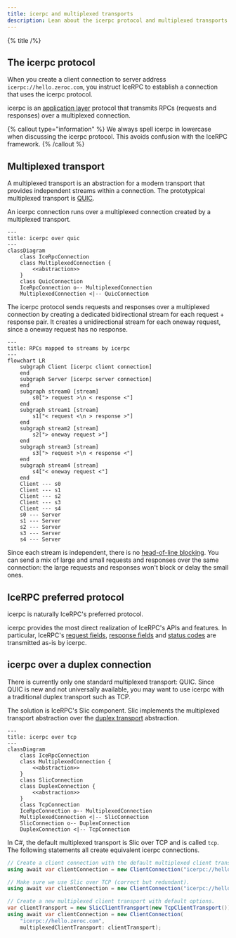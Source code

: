 ```yaml
---
title: icerpc and multiplexed transports
description: Lean about the icerpc protocol and multiplexed transports
---
```


{% title /%}

## The icerpc protocol

When you create a client connection to server address `icerpc://hello.zeroc.com`, you instruct IceRPC to establish a
connection that uses the icerpc protocol.

icerpc is an [application layer](https://en.wikipedia.org/wiki/Application_layer) protocol that transmits RPCs (requests
and responses) over a multiplexed connection.

{% callout type="information" %}
We always spell icerpc in lowercase when discussing the icerpc protocol. This avoids confusion with the IceRPC
framework.
{% /callout %}

## Multiplexed transport

A multiplexed transport is an abstraction for a modern transport that provides independent streams within a connection.
The prototypical multiplexed transport is [QUIC](https://www.rfc-editor.org/rfc/rfc9000.html).

An icerpc connection runs over a multiplexed connection created by a multiplexed transport.

```mermaid
---
title: icerpc over quic
---
classDiagram
    class IceRpcConnection
    class MultiplexedConnection {
        <<abstraction>>
    }
    class QuicConnection
    IceRpcConnection o-- MultiplexedConnection
    MultiplexedConnection <|-- QuicConnection
```

The icerpc protocol sends requests and responses over a multiplexed connection by creating a dedicated bidirectional
stream for each request + response pair. It creates a unidirectional stream for each oneway request, since a oneway
request has no response.

```mermaid
---
title: RPCs mapped to streams by icerpc
---
flowchart LR
    subgraph Client [icerpc client connection]
    end
    subgraph Server [icerpc server connection]
    end
    subgraph stream0 [stream]
        s0["> request >\n < response <"]
    end
    subgraph stream1 [stream]
        s1["< request <\n > response >"]
    end
    subgraph stream2 [stream]
        s2["> oneway request >"]
    end
    subgraph stream3 [stream]
        s3["> request >\n < response <"]
    end
    subgraph stream4 [stream]
        s4["< oneway request <"]
    end
    Client --- s0
    Client --- s1
    Client --- s2
    Client --- s3
    Client --- s4
    s0 --- Server
    s1 --- Server
    s2 --- Server
    s3 --- Server
    s4 --- Server
```

Since each stream is independent, there is no
[head-of-line blocking](https://en.wikipedia.org/wiki/Head-of-line_blocking). You can send a mix of large and small
requests and responses over the same connection: the large requests and responses won't block or delay the small ones.

## IceRPC preferred protocol

icerpc is naturally IceRPC's preferred protocol.

icerpc provides the most direct realization of IceRPC's APIs and features. In particular, IceRPC's
[request fields](../invocation/outgoing-request#request-fields),
[response fields](../invocation/incoming-response#response-fields) and
[status codes](../invocation/incoming-response#status-code) are transmitted as-is by icerpc.

## icerpc over a duplex connection

There is currently only one standard multiplexed transport: QUIC. Since QUIC is new and not universally available, you
may want to use icerpc with a traditional duplex transport such as TCP.

The solution is IceRPC's Slic component. Slic implements the multiplexed transport abstraction over the
[duplex transport](ice-duplex-transports) abstraction.

```mermaid
---
title: icerpc over tcp
---
classDiagram
    class IceRpcConnection
    class MultiplexedConnection {
        <<abstraction>>
    }
    class SlicConnection
    class DuplexConnection {
        <<abstraction>>
    }
    class TcpConnection
    IceRpcConnection o-- MultiplexedConnection
    MultiplexedConnection <|-- SlicConnection
    SlicConnection o-- DuplexConnection
    DuplexConnection <|-- TcpConnection
```

In C#, the default multiplexed transport is Slic over TCP and is called `tcp`. The following statements all create
equivalent icerpc connections.
```csharp
// Create a client connection with the default multiplexed client transport, Slic over TCP.
using await var clientConnection = new ClientConnection("icerpc://hello.zeroc.com");

// Make sure we use Slic over TCP (correct but redundant).
using await var clientConnection = new ClientConnection("icerpc://hello.zeroc.com?transport=tcp");

// Create a new multiplexed client transport with default options.
var clientTransport = new SlicClientTransport(new TcpClientTransport());
using await var clientConnection = new ClientConnection(
    "icerpc://hello.zeroc.com",
    multiplexedClientTransport: clientTransport);
```
